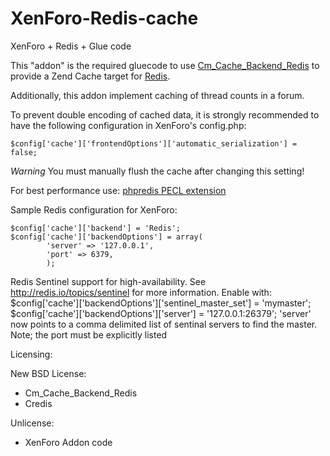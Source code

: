 # XenForo-Redis-cache
XenForo + Redis + Glue code

This "addon" is the required gluecode to use [Cm_Cache_Backend_Redis](https://github.com/colinmollenhour/Cm_Cache_Backend_Redis) to provide a Zend Cache target for [Redis](http://redis.io/).

Additionally, this addon implement caching of thread counts in a forum.


To prevent double encoding of cached data, it is strongly recommended to have the following configuration in XenForo's config.php:
```
$config['cache']['frontendOptions']['automatic_serialization'] = false;
```
*Warning*
You must manually flush the cache after changing this setting!


For best performance use: [phpredis PECL extension](http://pecl.php.net/package/redis)

Sample Redis configuration for XenForo:
```
$config['cache']['backend'] = 'Redis';
$config['cache']['backendOptions'] = array(
        'server' => '127.0.0.1',
        'port' => 6379,
        );
```

Redis Sentinel support for high-availability. See http://redis.io/topics/sentinel for more information.
Enable with:
$config['cache']['backendOptions']['sentinel_master_set'] = 'mymaster';
$config['cache']['backendOptions']['server'] = '127.0.0.1:26379';
'server' now points to a comma delimited list of sentinal servers to find the master. Note; the port must be explicitly listed

Licensing:

New BSD License:
- Cm_Cache_Backend_Redis
- Credis

Unlicense:
- XenForo Addon code
